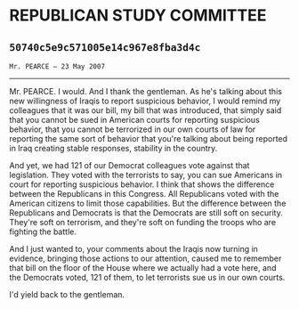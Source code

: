 # REPUBLICAN STUDY COMMITTEE
## `50740c5e9c571005e14c967e8fba3d4c`
`Mr. PEARCE — 23 May 2007`

---


Mr. PEARCE. I would. And I thank the gentleman. As he's talking about 
this new willingness of Iraqis to report suspicious behavior, I would 
remind my colleagues that it was our bill, my bill that was introduced, 
that simply said that you cannot be sued in American courts for 
reporting suspicious behavior, that you cannot be terrorized in our own 
courts of law for reporting the same sort of behavior that you're 
talking about being reported in Iraq creating stable responses, 
stability in the country.

And yet, we had 121 of our Democrat colleagues vote against that 
legislation. They voted with the terrorists to say, you can sue 
Americans in court for reporting suspicious behavior. I think that 
shows the difference between the Republicans in this Congress. All 
Republicans voted with the American citizens to limit those 
capabilities. But the difference between the Republicans and Democrats 
is that the Democrats are still soft on security. They're soft on 
terrorism, and they're soft on funding the troops who are fighting the 
battle.

And I just wanted to, your comments about the Iraqis now turning in 
evidence, bringing those actions to our attention, caused me to 
remember that bill on the floor of the House where we actually had a 
vote here, and the Democrats voted, 121 of them, to let terrorists sue 
us in our own courts.

I'd yield back to the gentleman.